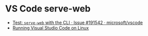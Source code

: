 # VS Code serve-web

- [Test: `serve-web` with the CLI · Issue #191542 · microsoft/vscode](https://github.com/microsoft/vscode/issues/191542)
- [Running Visual Studio Code on Linux](https://code.visualstudio.com/docs/setup/linux)